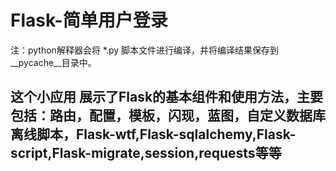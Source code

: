 # Flask-简单用户登录
注：python解释器会将 *.py 脚本文件进行编译，并将编译结果保存到__pycache__目录中。
## 这个小应用 展示了Flask的基本组件和使用方法，主要包括：路由，配置，模板，闪现，蓝图，自定义数据库离线脚本，Flask-wtf,Flask-sqlalchemy,Flask-script,Flask-migrate,session,requests等等
